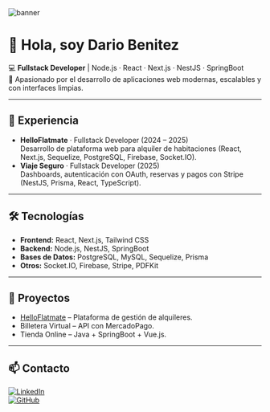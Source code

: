 <!-- Banner -->
<img src="BANNER_URL_AQUI" alt="banner" />

# 👋 Hola, soy Dario Benitez

💻 **Fullstack Developer** | Node.js · React · Next.js · NestJS · SpringBoot  
🚀 Apasionado por el desarrollo de aplicaciones web modernas, escalables y con interfaces limpias.  

---

## 🚀 Experiencia
- **HelloFlatmate** · Fullstack Developer (2024 – 2025)  
  Desarrollo de plataforma web para alquiler de habitaciones (React, Next.js, Sequelize, PostgreSQL, Firebase, Socket.IO).  
- **Viaje Seguro** · Fullstack Developer (2025)  
  Dashboards, autenticación con OAuth, reservas y pagos con Stripe (NestJS, Prisma, React, TypeScript).  

---

## 🛠️ Tecnologías
- **Frontend:** React, Next.js, Tailwind CSS  
- **Backend:** Node.js, NestJS, SpringBoot  
- **Bases de Datos:** PostgreSQL, MySQL, Sequelize, Prisma  
- **Otros:** Socket.IO, Firebase, Stripe, PDFKit  

---

## 📂 Proyectos
- [HelloFlatmate](http://www.helloflatmate.com/) – Plataforma de gestión de alquileres.  
- Billetera Virtual – API con MercadoPago.  
- Tienda Online – Java + SpringBoot + Vue.js.  

---

## 📫 Contacto
[![LinkedIn](https://img.shields.io/badge/LinkedIn-blue?logo=linkedin&logoColor=white)](https://www.linkedin.com/in/dar%C3%ADo-dami%C3%A1n-ben%C3%ADtez/)  
[![GitHub](https://img.shields.io/badge/GitHub-000?logo=github&logoColor=white)](https://github.com/DDarioBenitez)
